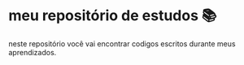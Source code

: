 # meu repositório de estudos 📚

neste repositório você vai encontrar codigos escritos durante meus aprendizados.
